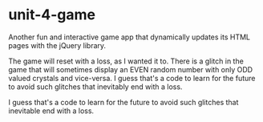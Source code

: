 # unit-4-game
Another fun and interactive game app that dynamically updates its HTML pages with the jQuery library.


The game will reset with a loss, as I 
wanted it to. There is a glitch in the 
game that will sometimes display an EVEN 
random number with only ODD valued 
crystals and vice-versa. I guess that's 
a code to learn for the future to avoid 
such glitches that inevitably end with a 
loss.

I guess that's a code to learn for the future to avoid such glitches that inevitable end with a loss.

